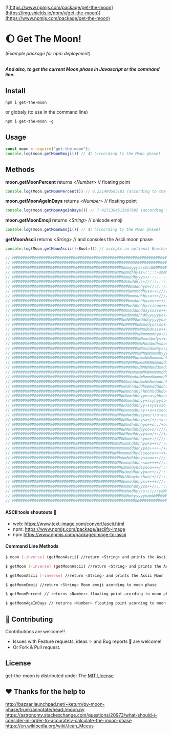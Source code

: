 [![https://www.npmjs.com/package/get-the-moon](https://img.shields.io/npm/v/get-the-moon)](https://www.npmjs.com/package/get-the-moon)

# 🌔 Get The Moon!
###### (Example package for npm deployment)

##### And also, to get the current Moon phase in Javascript or the command line.

## Install
`npm i get-the-moon`

or globaly (to use in the command line)

`npm i get-the-moon -g`

## Usage

```js
const moon = require("get-the-moon");
console.log(moon.getMoonEmoji()) // 🌔 (according to the Moon phase)
```

## Methods

**moon.getMoonPercent** returns  \<*Number*> // floating point 
```js
console.log(Moon.getMoonPercent()) // 0.251490505183 (according to the Moon phase)
```

**moon.getMoonAgeInDays** returns  \<*Number*> // floating point 
```js
console.log(moon.getMoonAgeInDays()) // 7.4271304513887895 (according to the Moon phase)
```

**moon.getMoonEmoji** returns  \<*String*> // unicode emoji
```js
console.log(moon.getMoonEmoji()) // 🌔 (according to the Moon phase)
```

**getMoonAscii** returns  \<*String*> // and consoles the Ascii moon phase
```js
console.log(Moon.getMoonAscii([<Bool>])) // accepts an optional Boolean to inverse the Ascii background Characters (ASCII art according to the Moon phase)

// MMMMMMMMMMMMMMMMMMMMMMMMMMMMMMMMMMMMMMMMMMMMMMMMMMMMMMMMMMMMMMMMMMMMMMMMMMMMMMMMMMMMMMMMMMMMMMMMMM
// MMMMMMMMMMMMMMMMMMMMMMMMMMMMMMMMMMMMMMMMMMMMMMMMMMMMNNMMMMMMMMMMMMMMMMMMMMMMMMMMMMMMMMMMMMMMMMMMMM
// MMMMMMMMMMMMMMMMMMMMMMMMMMMMMMMMMMMMMMMMMMMMMMMMNmmdyyyssshhdNMMMMMMMMMMMMMMMMMMMMMMMMMMMMMMMMMMMM
// MMMMMMMMMMMMMMMMMMMMMMMMMMMMMMMMMMMMMMMMMMMMMNMMNNmdhhyss+/::::+shNMMMMMMMMMMMMMMMMMMMMMMMMMMMMMMM
// MMMMMMMMMMMMMMMMMMMMMMMMMMMMMMMMMMMMMMMMMMMMMMMMMNmddhyyys+/-:---.-:ohNMMMMMMMMMMMMMMMMMMMMMMMMMMM
// MMMMMMMMMMMMMMMMMMMMMMMMMMMMMMMMMMMMMMMMMMMMMMMMMNdmddhys+///::::::--//+smMMMMMMMMMMMMMMMMMMMMMMMM
// MMMMMMMMMMMMMMMMMMMMMMMMMMMMMMMMMMMMMMMMMMMMMMMMMMNNmddhhyo+//:/::/:::::-./smMMMMMMMMMMMMMMMMMMMMM
// MMMMMMMMMMMMMMMMMMMMMMMMMMMMMMMMMMMMMMMMMMMMMMMMMMMNNmmddhyso++/////:::-:--.-+hNMMMMMMMMMMMMMMMMMM
// MMMMMMMMMMMMMMMMMMMMMMMMMMMMMMMMMMMMMMMMMMMMMMMMMMMmmmddhhyso+++///////:-----..:yNMMMMMMMMMMMMMMMM
// MMMMMMMMMMMMMMMMMMMMMMMMMMMMMMMMMMMMMMMMMMMMMMMMMMMmmddhhhyooo+o++/://///:/:--.'.:hNMMMMMMMMMMMMMM
// MMMMMMMMMMMMMMMMMMMMMMMMMMMMMMMMMMMMMMMMMMMMMMMMMMNmddhhhhysssooo++/////:/::--.'.'./dMMMMMMMMMMMMM
// MMMMMMMMMMMMMMMMMMMMMMMMMMMMMMMMMMMMMMMMMMMMMMMMMNmmdddhddsysssso++//:+/:::-:----.''.oNMMMMMMMMMMM
// MMMMMMMMMMMMMMMMMMMMMMMMMMMMMMMMMMMMMMMMMMMMMMMMNmdmmddhhdhyyyyyyo+/+////::..:----..''/mMMMMMMMMMM
// MMMMMMMMMMMMMMMMMMMMMMMMMMMMMMMMMMMMMMMMMMMMMMMMNmNMMNNmdddhyyyyyoo+/:::/::----::-..'''-hMMMMMMMMM
// MMMMMMMMMMMMMMMMMMMMMMMMMMMMMMMMMMMMMMMMMMMMMMMMNNMMMMNNmmddyossso++/:::-::-------..''' .yMMMMMMMM
// MMMMMMMMMMMMMMMMMMMMMMMMMMMMMMMMMMMMMMMMMMMMMMMNMMMMMMMMNmdmdhsso++///::---:--:-.----.'  .yMMMMMMM
// MMMMMMMMMMMMMMMMMMMMMMMMMMMMMMMMMMMMMMMMMMMMMMMMMMMMMMMNNmmmmmhyo+////:/:::::/:::::---.' '.hMMMMMM
// MMMMMMMMMMMMMMMMMMMMMMMMMMMMMMMMMMMMMMMMMMMMMMMMMMMMMMMNNmmddmdys++/////+///:/:++++///-.'''-mMMMMM
// MMMMMMMMMMMMMMMMMMMMMMMMMMMMMMMMMMMMMMMMMMMMMMMMMMMMMMMMmNmddmdhsoooso//+//::/ooo+oooo:-'..-/NMMMM
// MMMMMMMMMMMMMMMMMMMMMMMMMMMMMMMMMMMMMMMMMMMMMMMMMMMMMMMNNmmddmmhyssyss++/:---:+ooooosoo-.--::hMMMM
// MMMMMMMMMMMMMMMMMMMMMMMMMMMMMMMMMMMMMMMMMMMMMMMMMMMNNMMNNNNNmmmdhyyyyhyo+/:-'-:oooosss::.'--+/NMMM
// MMMMMMMMMMMMMMMMMMMMMMMMMMMMMMMMMMMMMMMMMMMMMMMMMMMMMNddmmNmNmmmmdhhhhhyo///..-/+ooooo-.-..'--yMMM
// MMMMMMMMMMMMMMMMMMMMMMMMMMMMMMMMMMMMMMMMMMMMMMMMMNNMMMNmmmMNNNmmddddddddyys+/-.--/+/:---:-.''-+MMM
// MMMMMMMMMMMMMMMMMMMMMMMMMMMMMMMMMMMMMMMMMMMMMMMMMMMMMNmdNMNMNmddmmddddhhyy+++/:-------/-+:.' ':NMM
// MMMMMMMMMMMMMMMMMMMMMMMMMMMMMMMMMMMMMMMMMMMMMMMMMMMNmmdmmMMNmmNmmddddhhhyoso++o//-----.::-'''./dMM
// MMMMMMMMMMMMMMMMMMMMMMMMMMMMMMMMMMMMMMMMMMMMMMMMMMMNmdddmNmmmNmmmddhhyyyyss+++osso+:::-/:.--'-/hMM
// MMMMMMMMMMMMMMMMMMMMMMMMMMMMMMMMMMMMMMMMMMMMMMMMMNmdddddmmNmNmdmdhhhhyyhyso+sosssssso/:/:-..'-:yMM
// MMMMMMMMMMMMMMMMMMMMMMMMMMMMMMMMMMMMMMMMMMMMMMMMmNdhhddddhmNmdddddho++soooosssssssso++::.-..'--hMM
// MMMMMMMMMMMMMMMMMMMMMMMMMMMMMMMMMMMMMMMMMMMMMMMNNNmhhdhyhhhhhhddhdo++o++++ssssossoo+///---....-dMM
// MMMMMMMMMMMMMMMMMMMMMMMMMMMMMMMMMMMMMMMMMMMMMMMNNNmmddhhyyososyhhyoo+++++++osssosoo+/:--.-.'''.mMM
// MMMMMMMMMMMMMMMMMMMMMMMMMMMMMMMMMMMMMMMMMMMMMMMNMNmmdddhyy+ssyhyyso+o+:://ooososso//-''.'.''''/NMM
// MMMMMMMMMMMMMMMMMMMMMMMMMMMMMMMMMMMMMMMMMMMMMMMNNdddddhhyy+ssysssso+++//::/+/oooo+/:-......'''yMMM
// MMMMMMMMMMMMMMMMMMMMMMMMMMMMMMMMMMMMMMMMMMMMMMMNNmmmmdhhsy++o++ssooosso+/:-/+///+/+::--.-.'''-NMMM
// MMMMMMMMMMMMMMMMMMMMMMMMMMMMMMMMMMMMMMMMMMMMMNMMNmNmddhysyoo/+/o+oosssoo/:::/::-://:-::.-.'''hMMMM
// MMMMMMMMMMMMMMMMMMMMMMMMMMMMMMMMMMMMMMMMMMMMMMMNNNNmddhhyso+/+/:+ossssss::/+::////:--:--.'''+MMMMM
// MMMMMMMMMMMMMMMMMMMMMMMMMMMMMMMMMMMMMMMMMMMMMMMNNNmdhdhhhyo++o::/+ooosss/////:/+/-''.-...'':mMMMMM
// MMMMMMMMMMMMMMMMMMMMMMMMMMMMMMMMMMMMMMMMMMMMMMMNNNNmddhdyyoo+o/////o++//+/:::--:-..'....''.dMMMMMM
// MMMMMMMMMMMMMMMMMMMMMMMMMMMMMMMMMMMMMMMMMMMMMMMNNMNmdhhyyysoo/+://+///://:---.....'''''.'.hMMMMMMM
// MMMMMMMMMMMMMMMMMMMMMMMMMMMMMMMMMMMMMMMMMMMMMNMMNNmmhhhhsyoo+://///:/://::-..'''''''''..-hMMMMMMMM
// MMMMMMMMMMMMMMMMMMMMMMMMMMMMMMMMMMMMMMMMMMMMMNmMmmmhdhhhhyo+o++//:////:::::.' '  '''''./mMMMMMMMMM
// MMMMMMMMMMMMMMMMMMMMMMMMMMMMMMMMMMMMMMMMMMMMMMmmmmmddddhyyos+++++/+//::-:--.''' ..''..oNMMMMMMMMMM
// MMMMMMMMMMMMMMMMMMMMMMMMMMMMMMMMMMMMMMMMMMMMNMMmmmmddhydssoo+o+++++//::----.'''...../hMMMMMMMMMMMM
// MMMMMMMMMMMMMMMMMMMMMMMMMMMMMMMMMMMMMMMMMMMMMMMmNmNdhhhhyssooo++///:/::---.--------omMMMMMMMMMMMMM
// MMMMMMMMMMMMMMMMMMMMMMMMMMMMMMMMMMMMMMMMMMMMMNNNmmmdddhhssoo++++//::::---:------:+dMMMMMMMMMMMMMMM
// MMMMMMMMMMMMMMMMMMMMMMMMMMMMMMMMMMMMMMMMMMMMMMNNdNmmdyhdsyooo+++/::--:--::----:odNMMMMMMMMMMMMMMMM
// MMMMMMMMMMMMMMMMMMMMMMMMMMMMMMMMMMMMMMMMMMMMMMMMNdmddhdhyyoo++///::--::----:/smMMMMMMMMMMMMMMMMMMM
// MMMMMMMMMMMMMMMMMMMMMMMMMMMMMMMMMMMMMMMMMMMMMMMNNhNhmyhhshoo/+///:::/::-::+hNMMMMMMMMMMMMMMMMMMMMM
// MMMMMMMMMMMMMMMMMMMMMMMMMMMMMMMMMMMMMMMMMMMMMMNNNmmdddhhyss++++///:-:-:+ymMMMMMMMMMMMMMMMMMMMMMMMM
// MMMMMMMMMMMMMMMMMMMMMMMMMMMMMMMMMMMMMMMMMMMMMMMNMmmmhdhyyso++//::::/sdNMMMMMMMMMMMMMMMMMMMMMMMMMMM
// MMMMMMMMMMMMMMMMMMMMMMMMMMMMMMMMMMMMMMMMMMMMMMMMMmNmdhyyss+////+ydNMMMMMMMMMMMMMMMMMMMMMMMMMMMMMMM
// MMMMMMMMMMMMMMMMMMMMMMMMMMMMMMMMMMMMMMMMMMMMMMMMMNMmhysyyyhdmNMMMMMMMMMMMMMMMMMMMMMMMMMMMMMMMMMMMM
// MMMMMMMMMMMMMMMMMMMMMMMMMMMMMMMMMMMMMMMMMMMMMMMMMMMMMNNMMMMMMMMMMMMMMMMMMMMMMMMMMMMMMMMMMMMMMMMMMM

```

#### ASCII tools shoutouts 💎
- web: https://www.text-image.com/convert/ascii.html
- npm: https://www.npmjs.com/package/asciify-image
- npm https://www.npmjs.com/package/image-to-ascii
#### Command Line Methods
```sh
$ moon [-inverse] (getMoonAscii) //return <String> and prints the Ascii Moon
```
```sh
$ getMoon [-inverse] (getMoonAscii) //return <String> and prints the Ascii Moon
```
```sh
$ getMoonAscii [-inverse] //return <String> and prints the Ascii Moon
```
```sh
$ getMoonEmoji //return <String> Moon emoji acording to moon phase 
```
```sh
$ getMoonPercent // returns <Number> floating point acording to moon phase
```
```sh
$ getMoonAgeInDays // returns <Number> floating point acording to moon phase
```

## 🌼 Contributing

Contributions are welcome!! 
- Issues with Feature requests, ideas ✨ and Bug reports 🐞 are welcome!
- Or Fork & Pull request.

## License
get-the-moon is distributed under The [MIT License](https://opensource.org/licenses/MIT)

## ❤️ Thanks for the help to
http://bazaar.launchpad.net/~keturn/py-moon-phase/trunk/annotate/head:/moon.py
https://astronomy.stackexchange.com/questions/20973/what-should-i-consider-in-order-to-accurately-calculate-the-moon-phase
https://en.wikipedia.org/wiki/Jean_Meeus
